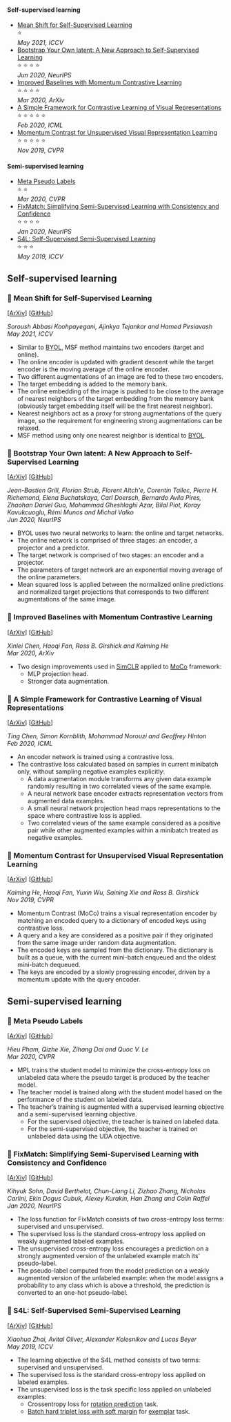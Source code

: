  
#### Self-supervised learning
- [Mean Shift for Self-Supervised Learning](#small_blue_diamond-mean-shift-for-self-supervised-learning)   
:star:  
_May 2021, ICCV_
- [Bootstrap Your Own latent: A New Approach to Self-Supervised Learning](#small_blue_diamond-bootstrap-your-own-latent-a-new-approach-to-self-supervised-learning)   
:star: :star: :star: :star:  
_Jun 2020, NeurIPS_
- [Improved Baselines with Momentum Contrastive Learning](#small_blue_diamond-improved-baselines-with-momentum-contrastive-learning)  
:star: :star: :star: :star:  
_Mar 2020, ArXiv_
- [A Simple Framework for Contrastive Learning of Visual Representations](#small_blue_diamond-a-simple-framework-for-contrastive-learning-of-visual-representations)  
:star: :star: :star: :star: :star:  
_Feb 2020, ICML_
- [Momentum Contrast for Unsupervised Visual Representation Learning](#small_blue_diamond-momentum-contrast-for-unsupervised-visual-representation-learning)  
:star: :star: :star: :star: :star:  
_Nov 2019, CVPR_ 

#### Semi-supervised learning
- [Meta Pseudo Labels](#small_blue_diamond-meta-pseudo-labels)  
:star: :star:  
_Mar 2020, CVPR_
- [FixMatch: Simplifying Semi-Supervised Learning with Consistency and Confidence](#small_blue_diamond-fixmatch-simplifying-semi-supervised-learning-with-consistency-and-confidence)  
:star: :star: :star: :star:  
_Jan 2020, NeurIPS_
- [S4L: Self-Supervised Semi-Supervised Learning](#small_blue_diamond-s4l-self-supervised-semi-supervised-learning)  
:star: :star: :star:  
_May 2019, ICCV_

## Self-supervised learning  

### :small_blue_diamond: Mean Shift for Self-Supervised Learning
[[ArXiv](https://arxiv.org/abs/2105.07269)]
[[GitHub](https://github.com/UMBCvision/MSF)]

_Soroush Abbasi Koohpayegani, Ajinkya Tejankar and Hamed Pirsiavash_  
_May 2021, ICCV_

- Similar to [BYOL](https://arxiv.org/abs/2006.07733), MSF method maintains two encoders (target and online).
- The online encoder is updated with gradient descent while the target encoder is the moving average of the online encoder.
- Two different augmentations of an image are fed to these two encoders.
- The target embedding is added to the memory bank.
- The online embedding of the image is pushed to be close to the average of nearest neighbors of the target embedding from the memory bank (obviously target embedding itself will be the first nearest neighbor).
- Nearest neighbors act as a proxy for strong augmentations of the query image, so the requirement for engineering strong augmentations can be relaxed.
- MSF method using only one nearest neighbor is identical to [BYOL](https://arxiv.org/abs/2006.07733).


### :small_blue_diamond: Bootstrap Your Own latent: A New Approach to Self-Supervised Learning
[[ArXiv](https://arxiv.org/abs/2006.07733)]
[[GitHub](https://github.com/deepmind/deepmind-research/tree/master/byol)]

_Jean-Bastien Grill, Florian Strub, Florent Altch'e, Corentin Tallec, Pierre H. Richemond, Elena Buchatskaya,
Carl Doersch, Bernardo Avila Pires, Zhaohan Daniel Guo, Mohammad Gheshlaghi Azar, Bilal Piot, Koray Kavukcuoglu, Rémi Munos and Michal Valko_  
_Jun 2020, NeurIPS_

- BYOL uses two neural networks to learn: the online and target networks.
- The online network is comprised of three stages: an encoder, a projector and a predictor.
- The target network is comprised of two stages: an encoder and a projector.
- The parameters of target network are an exponential moving average of the online parameters.
- Mean squared loss is applied between the normalized online predictions and normalized target projections
that corresponds to two different augmentations of the same image.

### :small_blue_diamond: Improved Baselines with Momentum Contrastive Learning
[[ArXiv](https://arxiv.org/abs/2003.04297)]
[[GitHub](https://github.com/facebookresearch/moco)]

_Xinlei Chen, Haoqi Fan, Ross B. Girshick and Kaiming He_  
_Mar 2020, ArXiv_

- Two design improvements used in [SimCLR](https://arxiv.org/abs/2002.05709)
applied to [MoCo](https://arxiv.org/abs/1911.05722) framework:
  - MLP projection head.
  - Stronger data augmentation.

### :small_blue_diamond: A Simple Framework for Contrastive Learning of Visual Representations
[[ArXiv](https://arxiv.org/abs/2002.05709)]
[[GitHub](https://github.com/google-research/simclr)]

_Ting Chen, Simon Kornblith, Mohammad Norouzi and Geoffrey Hinton_  
_Feb 2020, ICML_

- An encoder network is trained using a contrastive loss.
- The contrastive loss calculated based on samples in current minibatch only, without sampling negative examples explicitly:
  - A data augmentation module transforms any given data example randomly resulting in two correlated views of the same example.
  - A neural network base encoder extracts representation vectors from augmented data examples.
  - A small neural network projection head maps representations to the space where contrastive loss is applied.
  - Two correlated views of the same example considered as a positive pair while other augmented examples within a minibatch treated as negative examples.

### :small_blue_diamond: Momentum Contrast for Unsupervised Visual Representation Learning
[[ArXiv](https://arxiv.org/abs/1911.05722)]
[[GitHub](https://github.com/facebookresearch/moco)]  

_Kaiming He, Haoqi Fan, Yuxin Wu, Saining Xie and Ross B. Girshick_   
_Nov 2019, CVPR_  

- Momentum Contrast (MoCo) trains a visual representation encoder by matching an encoded query to a dictionary of encoded keys using contrastive loss.  
- A query and a key are considered as a positive pair if they originated from the same image under random data augmentation.  
- The encoded keys are sampled from the dictionary. The dictionary is built as a queue, with the current mini-batch enqueued and the oldest mini-batch dequeued.  
- The keys are encoded by a slowly progressing encoder, driven by a momentum update with the query encoder.

## Semi-supervised learning

### :small_blue_diamond: Meta Pseudo Labels
[[ArXiv](https://arxiv.org/abs/2003.10580)]
[[GitHub](https://github.com/google-research/google-research/tree/master/meta_pseudo_labels)]

_Hieu Pham, Qizhe Xie, Zihang Dai and Quoc V. Le_  
_Mar 2020, CVPR_

- MPL trains the student model to minimize the cross-entropy loss on unlabeled data where the pseudo target is produced by the teacher model.
- The teacher model is trained along with the student model based on the performance of the student on labeled data.
- The teacher’s training is augmented with a supervised learning objective and a semi-supervised learning objective.
  - For the supervised objective, the teacher is trained on labeled data.
  - For the semi-supervised objective, the teacher is trained on unlabeled data using the UDA objective.

### :small_blue_diamond: FixMatch: Simplifying Semi-Supervised Learning with Consistency and Confidence
[[ArXiv](https://arxiv.org/abs/2001.07685)]
[[GitHub](https://github.com/google-research/fixmatch)]

_Kihyuk Sohn, David Berthelot, Chun-Liang Li, Zizhao Zhang, Nicholas Carlini, Ekin Dogus Cubuk, Alexey Kurakin, Han Zhang and Colin Raffel_  
_Jan 2020, NeurIPS_ 

- The loss function for FixMatch consists of two cross-entropy loss terms: supervised and unsupervised.
- The supervised loss is the standard cross-entropy loss applied on weakly augmented labeled examples.
- The unsupervised cross-entropy loss encourages a prediction on a strongly augmented version of the unlabeled example match its' pseudo-label.
- The pseudo-label computed from the model prediction on a weakly augmented version of the unlabeled example: when the model assigns a probability to any class which is above a threshold, the prediction is converted to an one-hot pseudo-label.

### :small_blue_diamond: S4L: Self-Supervised Semi-Supervised Learning
[[ArXiv](https://arxiv.org/abs/1905.03670)]
[[GitHub](https://github.com/google-research/s4l)]

_Xiaohua Zhai, Avital Oliver, Alexander Kolesnikov and Lucas Beyer_  
_May 2019, ICCV_

- The learning objective of the S4L method consists of two terms: supervised and unsupervised.
- The supervised loss is the standard cross-entropy loss applied on labeled examples.
- The unsupervised loss is the task specific loss applied on unlabeled examples:
  - Crossentropy loss for [rotation prediction](https://arxiv.org/abs/1803.07728) task.
  - [Batch hard triplet loss with soft margin](https://arxiv.org/abs/1703.07737) for [exemplar](https://arxiv.org/abs/1406.6909) task.

